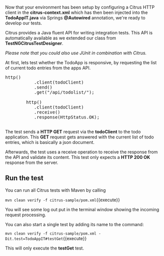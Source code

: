 Now that your environment has been setup by configuring a Citrus HTTP client in the **citrus-context.xml** which has
then been injected into the **TodoAppIT.java** via Springs **@Autowired** annotation, we're ready to develop our tests.

Citrus provides a Java fluent API for writing integration tests. This API is automatically available as we extended our
class from **TestNGCitrusTestDesigner**. 

_Please note that you could also use JUnit in combination with Citrus._

At first, lets test whether the TodoApp is responsive, by requesting the list of current todo entries from the apps API. 
<pre class="file" data-filename="citrus-sample/src/test/java/org/citrus/samples/TodoAppIT.java" data-target="insert" data-marker="// TODO: implement testGet">
http()
           .client(todoClient)
           .send()
           .get("/api/todolist/");

        http()
           .client(todoClient)
           .receive()
           .response(HttpStatus.OK);

</pre>

The test sends a **HTTP GET** request via the **todoClient** to the todo application. This **GET** request gets answered
with the current list of todo entries, which is basically a json document.

Afterwards, the test uses a receive operation to receive the response from the API and validate its content. This test
only expects a **HTTP 200 OK** response from the server.

## Run the test

You can run all Citrus tests with Maven by calling
 
`mvn clean verify -f citrus-sample/pom.xml`{{execute}}

You will see some log out put in the terminal window showing the incoming request processing.

You can also start a single test by adding its name to the command:

`mvn clean verify -f citrus-sample/pom.xml -Dit.test=TodoAppIT#testGet`{{execute}}

This will only execute the **testGet** test.
